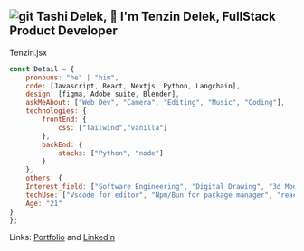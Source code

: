 ![git](https://github.com/TenzDelek/TenzDelek/assets/122612557/0a177f2c-3e54-458a-a874-3b99c4931f37)
Tashi Delek, 👋 I'm Tenzin Delek, FullStack Product Developer
--------------------------------------------------------------------------
Tenzin.jsx 
``` Javascript
const Detail = {
    pronouns: "he" | "him",
    code: [Javascript, React, Nextjs, Python, Langchain],
    design: [figma, Adobe suite, Blender],
    askMeAbout: ["Web Dev", "Camera", "Editing", "Music", "Coding"],
    technologies: {
        frontEnd: {
            css: ["Tailwind","vanilla"]
        },
        backEnd: {
            stacks: ["Python", "node"]
        }        
    },
    others: {
    Interest_field: ["Software Engineering", "Digital Drawing", "3d Modeling","Data Analyst"],
    techUse: ["Vscode for editor", "Npm/Bun for package manager", "react-icon is my go to icon ","Clerk for auth"],
    Age: "21"
}
};
```
Links: [Portfolio](https://tenzindelekportfolio.vercel.app/) and [LinkedIn](https://www.linkedin.com/in/tenzin-delek-8a157724b/)

